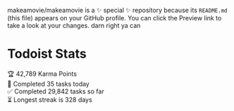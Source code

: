 makeamovie/makeamovie is a ✨ special ✨ repository because its `README.md` (this file) appears on your GitHub profile.
You can click the Preview link to take a look at your changes. darn right ya can

# Todoist Stats

<!-- TODO-IST:START -->
🏆  42,789 Karma Points           
🌸  Completed 35 tasks today           
✅  Completed 29,842 tasks so far           
⏳  Longest streak is 328 days
<!-- TODO-IST:END -->